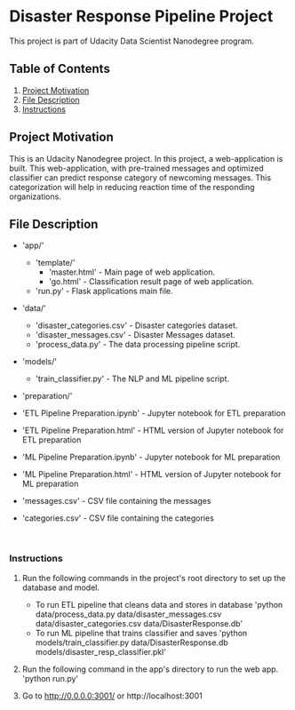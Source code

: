 # Disaster Response Pipeline Project

This project is part of Udacity Data Scientist Nanodegree program. 

## Table of Contents
1. [Project Motivation](#motivation)
2. [File Description](#files)
3. [Instructions](#instructions)

## Project Motivation <a name="motivation"></a>
This is an Udacity Nanodegree project. In this project, a web-application is built. This web-application, with pre-trained messages and optimized classifier can predict response category of newcoming messages. This categorization will help in reducing reaction time of the responding organizations.</br>

## File Description <a name="files"></a>
- 'app/'
  - 'template/'
    - 'master.html'  -  Main page of web application.
    - 'go.html'  -  Classification result page of web application.
  - 'run.py'  - Flask applications main file.

- 'data/'
  - 'disaster_categories.csv'  - Disaster categories dataset.
  - 'disaster_messages.csv'  - Disaster Messages dataset.
  - 'process_data.py' - The data processing pipeline script.

- 'models/'
  - 'train_classifier.py' - The NLP and ML pipeline script.

    
 - 'preparation/' 
  - 'ETL Pipeline Preparation.ipynb'  -  Jupyter notebook for ETL preparation
  - 'ETL Pipeline Preparation.html'  -  HTML version of Jupyter notebook for ETL preparation
  - 'ML Pipeline Preparation.ipynb'  -  Jupyter notebook for ML preparation
  - 'ML Pipeline Preparation.html'  -  HTML version of Jupyter notebook for ML preparation
  - 'messages.csv'  -  CSV file containing the messages
  - 'categories.csv'  -  CSV file containing the categories
</br>

### Instructions <a name="instructions"></a>
1. Run the following commands in the project's root directory to set up the database and model.

    - To run ETL pipeline that cleans data and stores in database
        'python data/process_data.py data/disaster_messages.csv data/disaster_categories.csv data/DisasterResponse.db'
    - To run ML pipeline that trains classifier and saves
        'python models/train_classifier.py data/DisasterResponse.db models/disaster_resp_classifier.pkl'

2. Run the following command in the app's directory to run the web app.
    'python run.py'

3. Go to http://0.0.0.0:3001/ or http://localhost:3001

